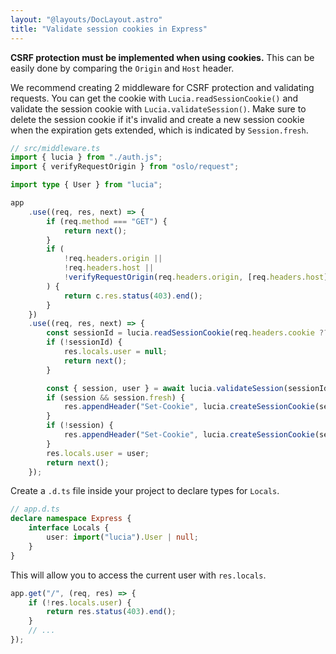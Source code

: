 ```yaml
---
layout: "@layouts/DocLayout.astro"
title: "Validate session cookies in Express"
---
```


**CSRF protection must be implemented when using cookies.** This can be easily done by comparing the `Origin` and `Host` header.

We recommend creating 2 middleware for CSRF protection and validating requests. You can get the cookie with `Lucia.readSessionCookie()` and validate the session cookie with `Lucia.validateSession()`. Make sure to delete the session cookie if it's invalid and create a new session cookie when the expiration gets extended, which is indicated by `Session.fresh`.

```ts
// src/middleware.ts
import { lucia } from "./auth.js";
import { verifyRequestOrigin } from "oslo/request";

import type { User } from "lucia";

app
	.use((req, res, next) => {
		if (req.method === "GET") {
			return next();
		}
		if (
			!req.headers.origin ||
			!req.headers.host ||
			!verifyRequestOrigin(req.headers.origin, [req.headers.host])
		) {
			return c.res.status(403).end();
		}
	})
	.use((req, res, next) => {
		const sessionId = lucia.readSessionCookie(req.headers.cookie ?? "");
		if (!sessionId) {
			res.locals.user = null;
			return next();
		}

		const { session, user } = await lucia.validateSession(sessionId);
		if (session && session.fresh) {
			res.appendHeader("Set-Cookie", lucia.createSessionCookie(session.id).serialize());
		}
		if (!session) {
			res.appendHeader("Set-Cookie", lucia.createSessionCookie(session.id).serialize());
		}
		res.locals.user = user;
		return next();
	});
```

Create a `.d.ts` file inside your project to declare types for `Locals`.

```ts
// app.d.ts
declare namespace Express {
	interface Locals {
		user: import("lucia").User | null;
	}
}
```

This will allow you to access the current user with `res.locals`.

```ts
app.get("/", (req, res) => {
	if (!res.locals.user) {
		return res.status(403).end();
	}
	// ...
});
```
